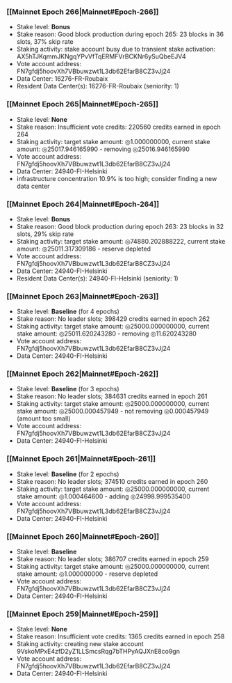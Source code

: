 ### [[Mainnet Epoch 266|Mainnet#Epoch-266]]
* Stake level: **Bonus**
* Stake reason: Good block production during epoch 265: 23 blocks in 36 slots, 37% skip rate
* Staking activity: stake account busy due to transient stake activation: AX5hTJKqmmJKNgqYPvVfTqERMFVrBCKNr6ySuQbeEJV4
* Vote account address: FN7gfdj5hoovXh7VBbuwzwt1L3db62EfarB8CZ3vJj24
* Data Center: 16276-FR-Roubaix
* Resident Data Center(s): 16276-FR-Roubaix (seniority: 1)
### [[Mainnet Epoch 265|Mainnet#Epoch-265]]
* Stake level: **None**
* Stake reason: Insufficient vote credits: 220560 credits earned in epoch 264
* Staking activity: target stake amount: ◎1.000000000, current stake amount: ◎25017.946165990 - removing ◎25016.946165990
* Vote account address: FN7gfdj5hoovXh7VBbuwzwt1L3db62EfarB8CZ3vJj24
* Data Center: 24940-FI-Helsinki
* infrastructure concentration 10.9% is too high; consider finding a new data center
### [[Mainnet Epoch 264|Mainnet#Epoch-264]]
* Stake level: **Bonus**
* Stake reason: Good block production during epoch 263: 23 blocks in 32 slots, 29% skip rate
* Staking activity: target stake amount: ◎74880.202888222, current stake amount: ◎25011.317309186 - reserve depleted
* Vote account address: FN7gfdj5hoovXh7VBbuwzwt1L3db62EfarB8CZ3vJj24
* Data Center: 24940-FI-Helsinki
* Resident Data Center(s): 24940-FI-Helsinki (seniority: 1)
### [[Mainnet Epoch 263|Mainnet#Epoch-263]]
* Stake level: **Baseline** (for 4 epochs)
* Stake reason: No leader slots; 398429 credits earned in epoch 262
* Staking activity: target stake amount: ◎25000.000000000, current stake amount: ◎25011.620243280 - removing ◎11.620243280
* Vote account address: FN7gfdj5hoovXh7VBbuwzwt1L3db62EfarB8CZ3vJj24
* Data Center: 24940-FI-Helsinki
### [[Mainnet Epoch 262|Mainnet#Epoch-262]]
* Stake level: **Baseline** (for 3 epochs)
* Stake reason: No leader slots; 384631 credits earned in epoch 261
* Staking activity: target stake amount: ◎25000.000000000, current stake amount: ◎25000.000457949 - not removing ◎0.000457949 (amount too small)
* Vote account address: FN7gfdj5hoovXh7VBbuwzwt1L3db62EfarB8CZ3vJj24
* Data Center: 24940-FI-Helsinki
### [[Mainnet Epoch 261|Mainnet#Epoch-261]]
* Stake level: **Baseline** (for 2 epochs)
* Stake reason: No leader slots; 374510 credits earned in epoch 260
* Staking activity: target stake amount: ◎25000.000000000, current stake amount: ◎1.000464600 - adding ◎24998.999535400
* Vote account address: FN7gfdj5hoovXh7VBbuwzwt1L3db62EfarB8CZ3vJj24
* Data Center: 24940-FI-Helsinki
### [[Mainnet Epoch 260|Mainnet#Epoch-260]]
* Stake level: **Baseline**
* Stake reason: No leader slots; 386707 credits earned in epoch 259
* Staking activity: target stake amount: ◎25000.000000000, current stake amount: ◎1.000000000 - reserve depleted
* Vote account address: FN7gfdj5hoovXh7VBbuwzwt1L3db62EfarB8CZ3vJj24
* Data Center: 24940-FI-Helsinki
### [[Mainnet Epoch 259|Mainnet#Epoch-259]]
* Stake level: **None**
* Stake reason: Insufficient vote credits: 1365 credits earned in epoch 258
* Staking activity: creating new stake account 9VskoMPxE4zfD2yZ1LLSmcsRqg7bTHPyAQJXnE8co9gn
* Vote account address: FN7gfdj5hoovXh7VBbuwzwt1L3db62EfarB8CZ3vJj24
* Data Center: 24940-FI-Helsinki